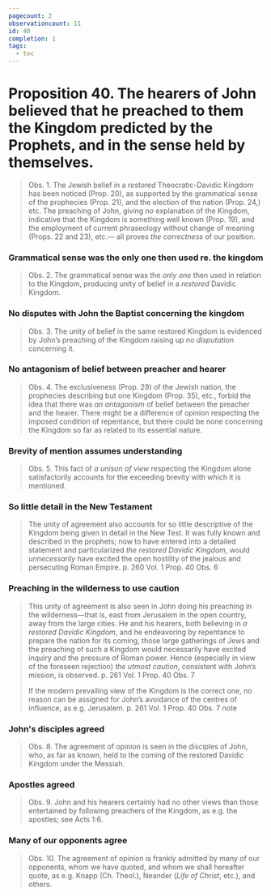 ```yaml
---
pagecount: 2
observationcount: 11
id: 40
completion: 1
tags:
  - toc
---
```

# Proposition 40. The hearers of John believed that he preached to them the Kingdom predicted by the Prophets, and in the sense held by themselves.

>Obs. 1. The Jewish belief in a *restored* Theocratic-Davidic Kingdom has been noticed (Prop. 20), as supported by the grammatical sense of the prophecies (Prop. 21), and the election of the nation (Prop. 24,) etc. The preaching of John, giving *no* explanation of the Kingdom, indicative that the Kingdom is something well known (Prop. 19), and the employment of current phraseology without change of meaning (Props. 22 and 23), etc.— all proves *the correctness* of our position.
### Grammatical sense was the only one then used re. the kingdom
>Obs. 2. The grammatical sense was the *only one* then used in relation to the Kingdom, producing unity of belief in a *restored* Davidic Kingdom.
### No disputes with John the Baptist concerning the kingdom
>Obs. 3. The unity of belief in the same restored Kingdom is evidenced by John’s preaching of the Kingdom raising up *no disputation* concerning it.
### No antagonism of belief between preacher and hearer
>Obs. 4. The exclusiveness (Prop. 29) of the Jewish nation, the prophecies describing but one Kingdom (Prop. 35), etc., forbid the idea that there was *an antagonism* of belief between the preacher and the hearer. There might be a difference of opinion respecting the imposed condition of repentance, but there could be none concerning the Kingdom so far as related to its essential nature.
### Brevity of mention assumes understanding
>Obs. 5. This fact of *a unison of view* respecting the Kingdom alone satisfactorily accounts for the exceeding brevity with which it is mentioned.
### So little detail in the New Testament
>The unity of agreement also accounts for so little descriptive of the Kingdom being given in detail in the New Test. It was fully known and described in the prophets; now to have entered into a detailed statement and particularized *the restored Davidic Kingdom*, would *unnecessarily* have excited the open hostility of the jealous and persecuting Roman Empire.
>p. 260 Vol. 1 Prop. 40 Obs. 6
### Preaching in the wilderness to use caution
>This unity of agreement is also seen in John doing his preaching in the wilderness—that is, east from Jerusalem in the open country, away from the large cities. He and his hearers, both believing in *a restored Davidic Kingdom*, and he endeavoring by repentance to prepare the nation for its coming, those large gatherings of Jews and the preaching of such a Kingdom would necessarily have excited inquiry and the pressure of Roman power. Hence (especially in view of the foreseen rejection) *the utmost caution*, consistent with John’s mission, is observed. 
>p. 261 Vol. 1 Prop. 40 Obs. 7
>
>If the modern prevailing view of the Kingdom is the correct one, no reason can be assigned for John’s avoidance of the centres of influence, as e.g. Jerusalem.
>p. 261 Vol. 1 Prop. 40 Obs. 7 note

### John's disciples agreed
>Obs. 8. The agreement of opinion is seen in the disciples of John, who, as far as known, held to the coming of the restored Davidic Kingdom under the Messiah.
### Apostles agreed
>Obs. 9. John and his hearers certainly had no other views than those entertained by following preachers of the Kingdom, as e.g. the apostles; see Acts 1:6.
### Many of our opponents agree
>Obs. 10. The agreement of opinion is frankly admitted by many of our opponents, whom we have quoted, and whom we shall hereafter quote, as e.g. Knapp (Ch. Theol.), Neander (*Life of Christ*, etc.), and others.

